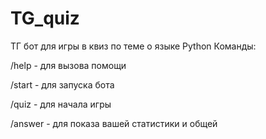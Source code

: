 # TG_quiz
ТГ бот для игры в квиз по теме о языке Python
Команды:

/help - для вызова помощи

/start - для запуска бота

/quiz - для начала игры

/answer - для показа вашей статистики и общей
